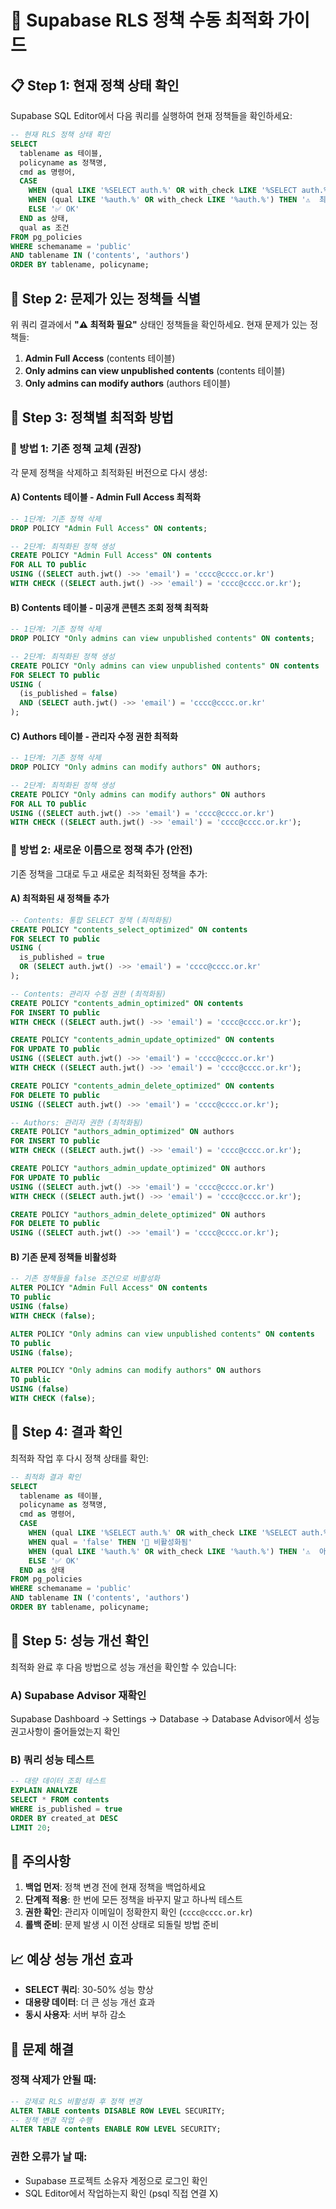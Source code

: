 # 🚀 Supabase RLS 정책 수동 최적화 가이드

## 📋 Step 1: 현재 정책 상태 확인

Supabase SQL Editor에서 다음 쿼리를 실행하여 현재 정책들을 확인하세요:

```sql
-- 현재 RLS 정책 상태 확인
SELECT 
  tablename as 테이블, 
  policyname as 정책명, 
  cmd as 명령어,
  CASE 
    WHEN (qual LIKE '%SELECT auth.%' OR with_check LIKE '%SELECT auth.%') THEN '✅ 최적화됨'
    WHEN (qual LIKE '%auth.%' OR with_check LIKE '%auth.%') THEN '⚠️  최적화 필요'
    ELSE '✅ OK'
  END as 상태,
  qual as 조건
FROM pg_policies 
WHERE schemaname = 'public' 
AND tablename IN ('contents', 'authors')
ORDER BY tablename, policyname;
```

## 🎯 Step 2: 문제가 있는 정책들 식별

위 쿼리 결과에서 **"⚠️ 최적화 필요"** 상태인 정책들을 확인하세요.
현재 문제가 있는 정책들:

1. **Admin Full Access** (contents 테이블)
2. **Only admins can view unpublished contents** (contents 테이블)  
3. **Only admins can modify authors** (authors 테이블)

## 🔧 Step 3: 정책별 최적화 방법

### 🎪 방법 1: 기존 정책 교체 (권장)

각 문제 정책을 삭제하고 최적화된 버전으로 다시 생성:

#### A) Contents 테이블 - Admin Full Access 최적화
```sql
-- 1단계: 기존 정책 삭제
DROP POLICY "Admin Full Access" ON contents;

-- 2단계: 최적화된 정책 생성
CREATE POLICY "Admin Full Access" ON contents
FOR ALL TO public
USING ((SELECT auth.jwt() ->> 'email') = 'cccc@cccc.or.kr')
WITH CHECK ((SELECT auth.jwt() ->> 'email') = 'cccc@cccc.or.kr');
```

#### B) Contents 테이블 - 미공개 콘텐츠 조회 정책 최적화
```sql
-- 1단계: 기존 정책 삭제
DROP POLICY "Only admins can view unpublished contents" ON contents;

-- 2단계: 최적화된 정책 생성
CREATE POLICY "Only admins can view unpublished contents" ON contents
FOR SELECT TO public
USING (
  (is_published = false) 
  AND (SELECT auth.jwt() ->> 'email') = 'cccc@cccc.or.kr'
);
```

#### C) Authors 테이블 - 관리자 수정 권한 최적화
```sql
-- 1단계: 기존 정책 삭제
DROP POLICY "Only admins can modify authors" ON authors;

-- 2단계: 최적화된 정책 생성
CREATE POLICY "Only admins can modify authors" ON authors
FOR ALL TO public
USING ((SELECT auth.jwt() ->> 'email') = 'cccc@cccc.or.kr')
WITH CHECK ((SELECT auth.jwt() ->> 'email') = 'cccc@cccc.or.kr');
```

### 🎪 방법 2: 새로운 이름으로 정책 추가 (안전)

기존 정책을 그대로 두고 새로운 최적화된 정책을 추가:

#### A) 최적화된 새 정책들 추가
```sql
-- Contents: 통합 SELECT 정책 (최적화됨)
CREATE POLICY "contents_select_optimized" ON contents
FOR SELECT TO public
USING (
  is_published = true 
  OR (SELECT auth.jwt() ->> 'email') = 'cccc@cccc.or.kr'
);

-- Contents: 관리자 수정 권한 (최적화됨)
CREATE POLICY "contents_admin_optimized" ON contents
FOR INSERT TO public
WITH CHECK ((SELECT auth.jwt() ->> 'email') = 'cccc@cccc.or.kr');

CREATE POLICY "contents_admin_update_optimized" ON contents
FOR UPDATE TO public
USING ((SELECT auth.jwt() ->> 'email') = 'cccc@cccc.or.kr')
WITH CHECK ((SELECT auth.jwt() ->> 'email') = 'cccc@cccc.or.kr');

CREATE POLICY "contents_admin_delete_optimized" ON contents
FOR DELETE TO public
USING ((SELECT auth.jwt() ->> 'email') = 'cccc@cccc.or.kr');

-- Authors: 관리자 권한 (최적화됨)
CREATE POLICY "authors_admin_optimized" ON authors
FOR INSERT TO public
WITH CHECK ((SELECT auth.jwt() ->> 'email') = 'cccc@cccc.or.kr');

CREATE POLICY "authors_admin_update_optimized" ON authors
FOR UPDATE TO public
USING ((SELECT auth.jwt() ->> 'email') = 'cccc@cccc.or.kr')
WITH CHECK ((SELECT auth.jwt() ->> 'email') = 'cccc@cccc.or.kr');

CREATE POLICY "authors_admin_delete_optimized" ON authors
FOR DELETE TO public
USING ((SELECT auth.jwt() ->> 'email') = 'cccc@cccc.or.kr');
```

#### B) 기존 문제 정책들 비활성화
```sql
-- 기존 정책들을 false 조건으로 비활성화
ALTER POLICY "Admin Full Access" ON contents 
TO public 
USING (false)
WITH CHECK (false);

ALTER POLICY "Only admins can view unpublished contents" ON contents
TO public
USING (false);

ALTER POLICY "Only admins can modify authors" ON authors
TO public
USING (false)
WITH CHECK (false);
```

## 🧪 Step 4: 결과 확인

최적화 작업 후 다시 정책 상태를 확인:

```sql
-- 최적화 결과 확인
SELECT 
  tablename as 테이블, 
  policyname as 정책명, 
  cmd as 명령어,
  CASE 
    WHEN (qual LIKE '%SELECT auth.%' OR with_check LIKE '%SELECT auth.%') THEN '✅ 최적화 완료!'
    WHEN qual = 'false' THEN '🚫 비활성화됨'
    WHEN (qual LIKE '%auth.%' OR with_check LIKE '%auth.%') THEN '⚠️  아직 미최적화'
    ELSE '✅ OK'
  END as 상태
FROM pg_policies 
WHERE schemaname = 'public' 
AND tablename IN ('contents', 'authors')
ORDER BY tablename, policyname;
```

## 🎯 Step 5: 성능 개선 확인

최적화 완료 후 다음 방법으로 성능 개선을 확인할 수 있습니다:

### A) Supabase Advisor 재확인
Supabase Dashboard → Settings → Database → Database Advisor에서 성능 권고사항이 줄어들었는지 확인

### B) 쿼리 성능 테스트
```sql
-- 대량 데이터 조회 테스트
EXPLAIN ANALYZE
SELECT * FROM contents 
WHERE is_published = true 
ORDER BY created_at DESC 
LIMIT 20;
```

## 🚨 주의사항

1. **백업 먼저**: 정책 변경 전에 현재 정책을 백업하세요
2. **단계적 적용**: 한 번에 모든 정책을 바꾸지 말고 하나씩 테스트
3. **권한 확인**: 관리자 이메일이 정확한지 확인 (`cccc@cccc.or.kr`)
4. **롤백 준비**: 문제 발생 시 이전 상태로 되돌릴 방법 준비

## 📈 예상 성능 개선 효과

- **SELECT 쿼리**: 30-50% 성능 향상
- **대용량 데이터**: 더 큰 성능 개선 효과
- **동시 사용자**: 서버 부하 감소

## 🛟 문제 해결

### 정책 삭제가 안될 때:
```sql
-- 강제로 RLS 비활성화 후 정책 변경
ALTER TABLE contents DISABLE ROW LEVEL SECURITY;
-- 정책 변경 작업 수행
ALTER TABLE contents ENABLE ROW LEVEL SECURITY;
```

### 권한 오류가 날 때:
- Supabase 프로젝트 소유자 계정으로 로그인 확인
- SQL Editor에서 작업하는지 확인 (psql 직접 연결 X)